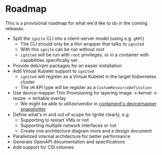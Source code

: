 # Roadmap

This is a provisional roadmap for what we'd like to do in the coming releases.

- Split the `ignite` CLI into a client-server model (using e.g. `gRPC`)
  - The CLI should only be a thin wrapper that talks to `ignited`
  - With this `ignite` can be run without root
  - `ignited` will be run with `root` privileges, or in a container with capabilities specifically set
- Provide deb/rpm packages for an easier installation
- Add Virtual Kubelet support to `ignited`
  - `ignited` will register as a Virtual Kubelet in the target Kubernetes cluster
  - The `VM` API type will be register as a `CustomResourceDefinition`
- Use device-mapper Thin Provisioning for layering image -> kernel -> resize -> writable overlay
  - We might be able to utilize/vendor in [containerd's devicemapper snapshotter](https://godoc.org/github.com/containerd/containerd/snapshots/devmapper)
- Define what's in and out of scope for Ignite clearly, e.g.
  - Supporting to restart VMs or not
  - Supporting multiple network interfaces or not
  - Create one architecture diagram more and a design document
- Parallelized internal architecture for better performance
- Generate OpenAPI documentation and specifications
- Add support for CSI volumes
